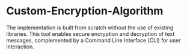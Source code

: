 # Custom-Encryption-Algorithm
The implementation is built from scratch without the use of existing libraries. This tool enables secure encryption and decryption of text messages, complemented by a Command Line Interface (CLI) for user interaction.
